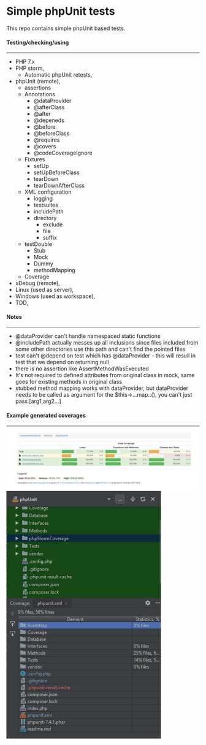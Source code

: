 <h1> Simple phpUnit tests </h1>

<p>
This repo contains simple phpUnit based tests.
</p>

<h4>Testing/checking/using</h4>
<hr/>

<ul>
<li>PHP 7.x</li>
<li>PHP storm,
    <ul>
        <li>Automatic phpUnit retests,</li>
    </ul></li>    
<li>phpUnit (remote),
    <ul>
        <li>assertions</li>
        <li>Annotations
            <ul>
                <li>@dataProvider</li>
                <li>@afterClass</li>
                <li>@after</li>
                <li>@depeneds</li>
                <li>@before</li>
                <li>@beforeClass</li>
                <li>@requires</li>
                <li>@covers</li>
                <li>@codeCoverageIgnore</li>
            </ul>
        </li>
        <li>Fixtures
              <ul>
                  <li>setUp</li>
                  <li>setUpBeforeClass</li>
                  <li>tearDown</li>
                  <li>tearDownAfterClass</li>
              </ul>      
        </li>
        <li>XML configuration
              <ul>
                  <li>logging</li>
                  <li>testsuites</li>
                  <li>includePath</li>
                  <li>directory
                        <ul>
                         <li>exclude</li>                        
                         <li>file</li>                        
                         <li>suffix</li>                        
                        </ul>                  
                  </li>
              </ul>      
        </li>
        <li>testDouble
            <ul>
                <li>Stub</li>
                <li>Mock</li>
                <li>Dummy</li>
                <li>methodMapping</li>
            </ul>
        </li>        
        <li>Coverage</li>
    </ul></li>
<li>xDebug (remote),</li>
<li>Linux (used as server),</li>
<li>Windows (used as workspace),</li>
<li>TDD,</li>
</li>
</ul>
<h4>Notes</h4>
<hr/>
<ul>
    <li>@dataProvider can't handle namespaced static functions</li>
    <li>@includePath actually messes up all inclusions since files included from some other directories use this path and can't find the pointed files</li>
    <li>test can't @depend on test which has @dataProvider - this will resull in test that we depend on returning null</li>
    <li>there is no assertion like AssertMethodWasExecuted</li>
    <li>It's not required to defined attributes from original class in mock, same goes for existing methods in original class</li>
    <li>stubbed method mapping works with dataProvider, but dataProvider needs to be called as argument for the $this->...map..(), you can't just pass [arg1,arg2...]</li>
</ul>

<h4>Example generated coverages</h4>
<hr/>

<img src="https://raw.githubusercontent.com/Volmarg/phpUnit/master/2.png" />
<img src="https://raw.githubusercontent.com/Volmarg/phpUnit/master/1.png" />